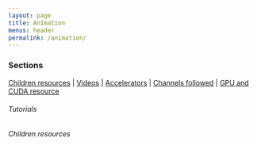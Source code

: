 ```yaml
---
layout: page
title: AnImation
menus: header
permalink: /animation/
---
```


### Sections       
[Children resources](#children-resources) | [Videos](#videos) | [Accelerators](#accelerators) | [Channels followed](#channels-followed) | [GPU and CUDA resource](#gpu-and-cuda-resource)

###### Tutorials

###### Children resources
